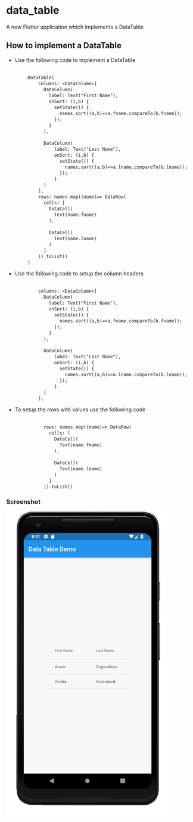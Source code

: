 # data_table

A new Flutter application which implements a DataTable

## How to implement a DataTable

- Use the following code to implement a DataTable

```

        DataTable(
            columns: <DataColumn>[
              DataColumn(
                label: Text("First Name"),
                onSort: (i,b) {
                  setState(() {
                    names.sort((a,b)=>a.fname.compareTo(b.fname));
                  });
                }
              ),

              DataColumn(
                  label: Text("Last Name"),
                  onSort: (i,b) {
                    setState(() {
                      names.sort((a,b)=>a.lname.compareTo(b.lname));
                    });
                  }
              )
            ],
            rows: names.map((name)=> DataRow(
              cells: [
                DataCell(
                  Text(name.fname)
                ),

                DataCell(
                  Text(name.lname)
                )
              ]
            )).toList()
        )

```

- Use the following code to setup the column headers

```

            columns: <DataColumn>[
              DataColumn(
                label: Text("First Name"),
                onSort: (i,b) {
                  setState(() {
                    names.sort((a,b)=>a.fname.compareTo(b.fname));
                  });
                }
              ),

              DataColumn(
                  label: Text("Last Name"),
                  onSort: (i,b) {
                    setState(() {
                      names.sort((a,b)=>a.lname.compareTo(b.lname));
                    });
                  }
              )
            ],

```

- To setup the rows with values use the following code

```

              rows: names.map((name)=> DataRow(
                cells: [
                  DataCell(
                    Text(name.fname)
                  ),
  
                  DataCell(
                    Text(name.lname)
                  )
                ]
              )).toList()  

```

### Screenshot

![](./screenshot/screen.png)